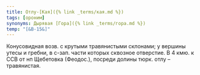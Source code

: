 ```yaml
---
title: Отлу-[Кая]({% link _terms/кая.md %})
tags: [ороним]
synonyms: Дырявая [Гора]({% link _terms/гора.md %})
temp: "[&В-15&]"
---
```


Конусовидная возв. с крутыми травянистыми склонами; у вершины утесы и гребни, в
с-зап. части которых сквозное отверстие. В 4 кмю. к ССВ от нп Щебетовка
(Феодос.), посреди долины тюрк. отлу – травянистая.
